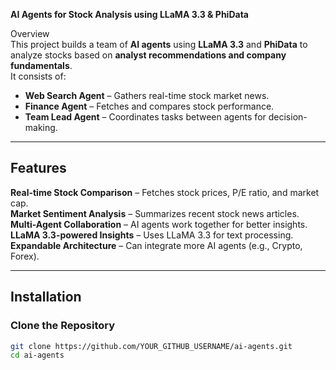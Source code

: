 **AI Agents for Stock Analysis using LLaMA 3.3 & PhiData**

Overview  
This project builds a team of **AI agents** using **LLaMA 3.3** and **PhiData** to analyze stocks based on **analyst recommendations and company fundamentals**.  
It consists of:  
-  **Web Search Agent** – Gathers real-time stock market news.  
-  **Finance Agent** – Fetches and compares stock performance.  
-  **Team Lead Agent** – Coordinates tasks between agents for decision-making.  

---

##  Features  
**Real-time Stock Comparison** – Fetches stock prices, P/E ratio, and market cap.  
**Market Sentiment Analysis** – Summarizes recent stock news articles.  
**Multi-Agent Collaboration** – AI agents work together for better insights.  
**LLaMA 3.3-powered Insights** – Uses LLaMA 3.3 for text processing.  
**Expandable Architecture** – Can integrate more AI agents (e.g., Crypto, Forex).  

---

## Installation  

### **Clone the Repository**  
```sh
git clone https://github.com/YOUR_GITHUB_USERNAME/ai-agents.git
cd ai-agents
